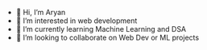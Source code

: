 - 👋 Hi, I’m Aryan
- 👀 I’m interested in web development
- 🌱 I’m currently learning Machine Learning and DSA
- 💞️ I’m looking to collaborate on Web Dev or ML projects

<!---
Aryan22g/Aryan22g is a ✨ special ✨ repository because its `README.md` (this file) appears on your GitHub profile.
You can click the Preview link to take a look at your changes.
--->
